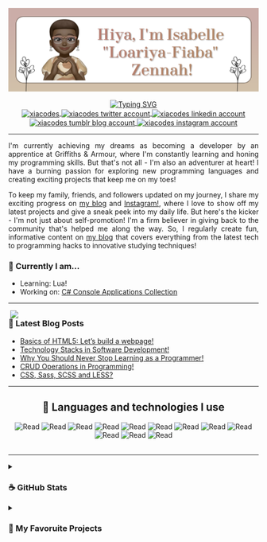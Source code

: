 <p align="center">
  <img width=900 src="profile-banner-1.png" alt="Sublime's custom image"/>
</p>

<div align="center">
	<a href="https://git.io/typing-svg">
		<img width=800 src="https://readme-typing-svg.demolab.com?font=Courier+Prime&weight=700&size=13&pause=1000&color=986056&center=true&vCenter=true&width=435&lines=%F0%9F%92%BB+Learning+and+building+things+that+interest+me!+%F0%9F%99%8C%F0%9F%8F%BE" alt="Typing SVG" />
	</a>
</div>

<!-- The social media badges -->
<div align="center">
  <a href="https://dev.to/xiacodes" target="blank">
    <img align="center" src="https://raw.githubusercontent.com/rahuldkjain/github-profile-readme-generator/master/src/images/icons/Social/devto.svg" alt="xiacodes" height="50" width="40" />
   </a>
   
  <a href="https://twitter.com/xiacodes" target="blank">
    <img align="center" src="https://raw.githubusercontent.com/rahuldkjain/github-profile-readme-generator/master/src/images/icons/Social/twitter.svg" alt="xiacodes twitter account" height="50" width="40" />
    </a>

  <a href="https://linkedin.com/in/isabelle-zennah" target="blank">
    <img align="center" src="https://raw.githubusercontent.com/rahuldkjain/github-profile-readme-generator/master/src/images/icons/Social/linked-in-alt.svg" alt="xiacodes linkedin account" height="30" width="40" />
    </a>
    
  <a href="https://xiacodes.tumblr.com/" target="blank">
    <img align="center" src="https://raw.githubusercontent.com/rahuldkjain/github-profile-readme-generator/master/src/images/icons/Social/tumblr.svg" alt="xiacodes tumblr blog account" height="30" width="40" />
    </a>
    
  <a href="https://instagram.com/_xiacodes_" target="blank">
    <img align="center" src="https://raw.githubusercontent.com/rahuldkjain/github-profile-readme-generator/master/src/images/icons/Social/instagram.svg" alt="xiacodes instagram account" height="35" width="40" />
    </a>
</div>

-------

<p align="justify">
I'm currently achieving my dreams as becoming a developer by an apprentice at Griffiths & Armour, where I'm constantly learning and honing my programming skills. But that's not all - I'm also an adventurer at heart! I have a burning passion for exploring new programming languages and creating exciting projects that keep me on my toes! </p>

<p align="justify">To keep my family, friends, and followers updated on my journey, I share my exciting progress on <a href="https://xiacodes.tumblr.com/">my blog</a> and <a href="https://instagram.com/_xiacodes_">Instagram!</a>, where I love to show off my latest projects and give a sneak peek into my daily life. But here's the kicker - I'm not just about self-promotion! I'm a firm believer in giving back to the community that's helped me along the way. So, I regularly create fun, informative content on <a href="https://xiacodes.tumblr.com/">my blog</a> that covers everything from the latest tech to programming hacks to innovative studying techniques!</p>

<h3>🦔 Currently I am...</h3>
<ul>
<li>Learning: Lua!</li>
<li>Working on: <a href="https://github.com/xiacodes/CSharp-Console-Apps">C# Console Applications Collection</a></li>
</ul>
 
 -----
 
<img width=500 align="right" src="https://github-readme-stats.vercel.app/api?username=xiacodes&theme=moltack&hide_border=false&include_all_commits=false&count_private=true&hide=prs,contribs" />
<h3>🥥 Latest Blog Posts</h3>
<ul>
<li><a href="https://xiacodes.tumblr.com/post/711058789559877632/basics-of-html5-lets-build-a-webpage">Basics of HTML5: Let’s build a webpage!</a></li>
<li><a href="https://xiacodes.tumblr.com/post/710424609689862144/technology-stacks-in-software-development">Technology Stacks in Software Development!</a></li>
<li><a href="https://xiacodes.tumblr.com/post/709792289937080320/why-you-should-never-stop-learning-as-a-programmer">Why You Should Never Stop Learning as a Programmer!</a></li>
<li><a href="https://xiacodes.tumblr.com/post/709258248010842112/crud-operations-in-programming">CRUD Operations in Programming!</a></li>
<li><a href="https://xiacodes.tumblr.com/post/708360967027818496/css-sass-scss-and-less">CSS, Sass, SCSS and LESS?</a></li>
</ul>

-----

<h2 align="center">💼 Languages and technologies I use</h2>
<div align="center">
  <img src="https://img.shields.io/badge/c%23-%23239120.svg?style=for-the-badge&logo=c-sharp&logoColor=white" alt="Read"/> 
  <img src="https://img.shields.io/badge/html5-%23E34F26.svg?style=for-the-badge&logo=html5&logoColor=white" alt="Read"/>
  <img src="https://img.shields.io/badge/css3-%231572B6.svg?style=for-the-badge&logo=css3&logoColor=white" alt="Read"/>
  <img src="https://img.shields.io/badge/javascript-%23323330.svg?style=for-the-badge&logo=javascript&logoColor=%23F7DF1E" alt="Read"/> 
  <img src="https://img.shields.io/badge/python-3670A0?style=for-the-badge&logo=python&logoColor=ffdd54" alt="Read"/>
  <img src="https://img.shields.io/badge/lua-%232C2D72.svg?style=for-the-badge&logo=lua&logoColor=white" alt="Read"/>
  <img src="https://img.shields.io/badge/Microsoft%20SQL%20Sever-CC2927?style=for-the-badge&logo=microsoft%20sql%20server&logoColor=white" alt="Read"/> 
  <img src="https://img.shields.io/badge/.NET-5C2D91?style=for-the-badge&logo=.net&logoColor=white" alt="Read"/>
  <img src="https://img.shields.io/badge/bootstrap-%23563D7C.svg?style=for-the-badge&logo=bootstrap&logoColor=white" alt="Read"/>
   <img src="https://img.shields.io/badge/replit-667881?style=for-the-badge&logo=replit&logoColor=white" alt="Read"/> 
  <img src="https://img.shields.io/badge/Visual_Studio-5C2D91?style=for-the-badge&logo=visual%20studio&logoColor=white" alt="Read"/> 
  <img src="https://img.shields.io/badge/Visual_Studio_Code-0078D4?style=for-the-badge&logo=visual%20studio%20code&logoColor=white" alt="Read"/>
</div>
<br>

------

<details>
  <summary>
    <h3>☕ GitHub Stats</h3>
   </summary>
  <br/>
  <div align="center">
    <a href="https://streak-stats.demolab.com?user=xiacodes&hide_border=true&border_radius=12.7&date_format=j%20M%5B%20Y%5D&background=DFD0BB&currStreakNum=86664F&sideNums=86664F&ring=D5AA8B&fire=6D543E&currStreakLabel=CBAF7F&stroke=774F30">
      <img  alt="xiacodes's GitHub Stats" src="https://streak-stats.demolab.com?user=xiacodes&hide_border=true&border_radius=12.7&date_format=j%20M%5B%20Y%5D&background=DFD0BB&currStreakNum=86664F&sideNums=86664F&ring=D5AA8B&fire=6D543E&currStreakLabel=CBAF7F&stroke=774F30" />
    </a>
	 <a href="https://github.com/anuraghazra/github-readme-stats">
	 	<img height=195 alt="Xiacodes's Top Languages" src="https://denvercoder1-github-readme-stats.vercel.app/api/top-langs/?username=xiacodes&langs_count=8&layout=compact&theme=react&hide_border=true&border_radius=10.7&bg_color=DFD0BB&text_color=4d4036&title_color=86664F&icon_color=4d4036&hide=Jupyter%20Notebook,Roff" height="192px"/>
	</a>
  </div>
  
  <br>
  
   <div align="center">
  	<a href="https://github-profile-trophy.vercel.app/?username=xiacodes&theme=moltack&no-frame=false&no-bg=false&margin-w=4">
		<img src="https://github-profile-trophy.vercel.app/?username=xiacodes&theme=moltack&no-frame=false&no-bg=false&margin-w=4"/>
	</a>
  </div>
</details>

<details>

  <summary>
    <h3>📜 My Favoruite Projects</h3>
   </summary>
  <br/>
  <div align="center">
  	<a href="https://github-readme-stats.vercel.app/api/pin/?username=xiacodes&repo=TumblrTextTint&theme=moltack">
		<img src="https://github-readme-stats.vercel.app/api/pin/?username=xiacodes&repo=TumblrTextTint&theme=moltack"/>
	</a>
	<a href="https://github-readme-stats.vercel.app/api/pin/?username=xiacodes&repo=CSharp-Console-Apps&theme=moltack">
		<img src="https://github-readme-stats.vercel.app/api/pin/?username=xiacodes&repo=CSharp-Console-Apps&theme=moltack"/>
	</a>
	<a href="https://github-readme-stats.vercel.app/api/pin/?username=xiacodes&repo=Py-Story-Generator&theme=moltack">
		<img src="https://github-readme-stats.vercel.app/api/pin/?username=xiacodes&repo=Py-Story-Generator&theme=moltack"/>
	</a>
  </div>

</details>
